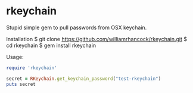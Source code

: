 # rkeychain
Stupid simple gem to pull passwords from OSX keychain.

Installation
$ git clone https://github.com/williamrhancock/rkeychain.git
$ cd rkeychain
$ gem install rkeychain

Usage:
```ruby
require 'rkeychain'

secret = RKeychain.get_keychain_password("test-rkeychain")
puts secret
```

